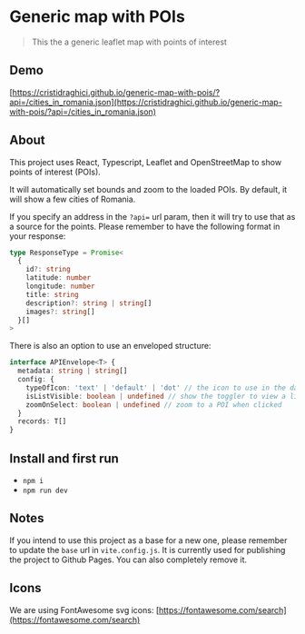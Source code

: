# Generic map with POIs

> This the a generic leaflet map with points of interest

## Demo

[https://cristidraghici.github.io/generic-map-with-pois/?api=/cities_in_romania.json](https://cristidraghici.github.io/generic-map-with-pois/?api=/cities_in_romania.json)

## About

This project uses React, Typescript, Leaflet and OpenStreetMap to show points of interest (POIs).

It will automatically set bounds and zoom to the loaded POIs. By default, it will show a few cities of Romania.

If you specify an address in the `?api=` url param, then it will try to use that as a source for the points. Please remember to have the following format in your response:

```typescript
type ResponseType = Promise<
  {
    id?: string
    latitude: number
    longitude: number
    title: string
    description?: string | string[]
    images?: string[]
  }[]
>
```

There is also an option to use an enveloped structure:

```typescript
interface APIEnvelope<T> {
  metadata: string | string[]
  config: {
    typeOfIcon: 'text' | 'default' | 'dot' // the icon to use in the data
    isListVisible: boolean | undefined // show the toggler to view a list
    zoomOnSelect: boolean | undefined // zoom to a POI when clicked
  }
  records: T[]
}
```

## Install and first run

- `npm i`
- `npm run dev`

## Notes

If you intend to use this project as a base for a new one, please remember to update the `base` url in `vite.config.js`. It is currently used for publishing the project to Github Pages. You can also completely remove it.

## Icons

We are using FontAwesome svg icons: [https://fontawesome.com/search](https://fontawesome.com/search)
